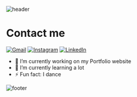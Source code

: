 
![header](https://capsule-render.vercel.app/api?type=waving&&color=0:EEFF00,100:a82da8&height=300&section=header&text=Hi%20there%20👋&fontColor=000000&fontSize=90&stroke=FFA500&strokeWidth=3&theme=transparent)

# Contact me
[![Gmail](https://img.shields.io/badge/Gmail-D14836?style=for-the-badge&logo=gmail&logoColor=white)](mailto:chiderajama@gmail.com) [![Instagram](https://img.shields.io/badge/Instagram-%23E4405F.svg?style=for-the-badge&logo=Instagram&logoColor=white)](https://www.instagram.com/_shan.elle/) [![LinkedIn](https://img.shields.io/badge/linkedin-%230077B5.svg?style=for-the-badge&logo=linkedin&logoColor=white)](https://www.linkedin.com/in/chiderachijama/)



- 🔭 I’m currently working on my Portfolio website
- 🌱 I’m currently learning a lot
- ⚡ Fun fact: I dance
<!--
**Chijama/Chijama** is a ✨ _special_ ✨ repository because its `README.md` (this file) appears on your GitHub profile.

Here are some ideas to get you started:

- 🔭 I’m currently working on ...
- 🌱 I’m currently learning ...
- 👯 I’m looking to collaborate on ...
- 🤔 I’m looking for help with ...
- 💬 Ask me about ...
- 📫 How to reach me: ...
- 😄 Pronouns: ...
- ⚡ Fun fact: ...
-->
<!--
![GitHub Snake Light](https://raw.githubusercontent.com/Chijama/Chijama/output/github-contribution-grid-snake.svg)
![GitHub Snake Dark](https://raw.githubusercontent.com/Chijama/Chijama/output/github-contribution-grid-snake-dark.svg?palette=github-dark) -->

![footer](https://capsule-render.vercel.app/api?section=footer&type=waving&color=gradient)
